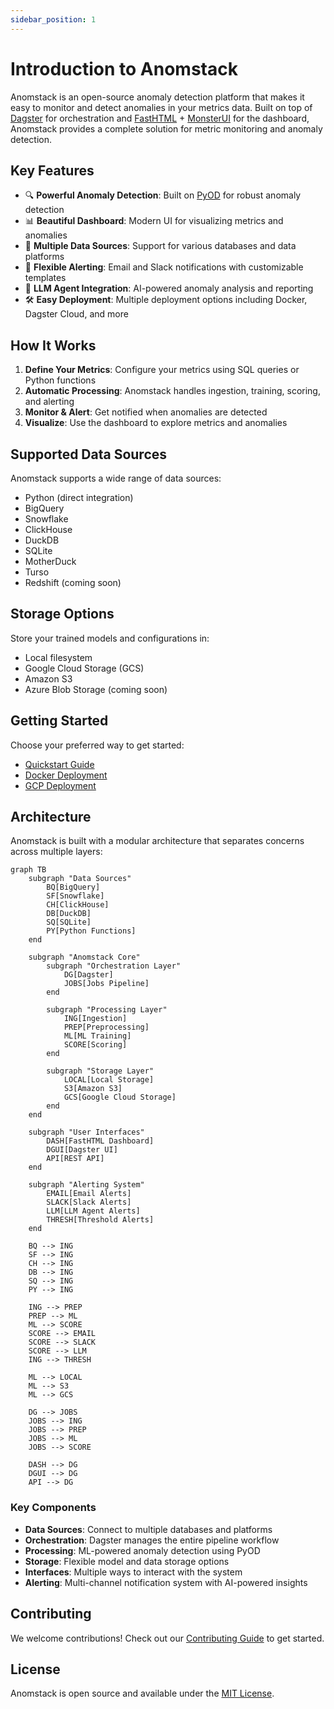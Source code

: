 ```yaml
---
sidebar_position: 1
---
```


# Introduction to Anomstack

Anomstack is an open-source anomaly detection platform that makes it easy to monitor and detect anomalies in your metrics data. Built on top of [Dagster](https://dagster.io/) for orchestration and [FastHTML](https://fastht.ml/) + [MonsterUI](https://github.com/AnswerDotAI/MonsterUI) for the dashboard, Anomstack provides a complete solution for metric monitoring and anomaly detection.

## Key Features

- 🔍 **Powerful Anomaly Detection**: Built on [PyOD](https://pyod.readthedocs.io/en/latest/) for robust anomaly detection
- 📊 **Beautiful Dashboard**: Modern UI for visualizing metrics and anomalies
- 🔌 **Multiple Data Sources**: Support for various databases and data platforms
- 🔔 **Flexible Alerting**: Email and Slack notifications with customizable templates
- 🤖 **LLM Agent Integration**: AI-powered anomaly analysis and reporting
- 🛠️ **Easy Deployment**: Multiple deployment options including Docker, Dagster Cloud, and more

## How It Works

1. **Define Your Metrics**: Configure your metrics using SQL queries or Python functions
2. **Automatic Processing**: Anomstack handles ingestion, training, scoring, and alerting
3. **Monitor & Alert**: Get notified when anomalies are detected
4. **Visualize**: Use the dashboard to explore metrics and anomalies

## Supported Data Sources

Anomstack supports a wide range of data sources:

- Python (direct integration)
- BigQuery
- Snowflake
- ClickHouse
- DuckDB
- SQLite
- MotherDuck
- Turso
- Redshift (coming soon)

## Storage Options

Store your trained models and configurations in:

- Local filesystem
- Google Cloud Storage (GCS)
- Amazon S3
- Azure Blob Storage (coming soon)

## Getting Started

Choose your preferred way to get started:

- [Quickstart Guide](quickstart)
- [Docker Deployment](deployment/docker)
- [GCP Deployment](deployment/gcp)

## Architecture

Anomstack is built with a modular architecture that separates concerns across multiple layers:

```mermaid
graph TB
    subgraph "Data Sources"
        BQ[BigQuery]
        SF[Snowflake] 
        CH[ClickHouse]
        DB[DuckDB]
        SQ[SQLite]
        PY[Python Functions]
    end
    
    subgraph "Anomstack Core"
        subgraph "Orchestration Layer"
            DG[Dagster]
            JOBS[Jobs Pipeline]
        end
        
        subgraph "Processing Layer"
            ING[Ingestion]
            PREP[Preprocessing]
            ML[ML Training]
            SCORE[Scoring]
        end
        
        subgraph "Storage Layer"
            LOCAL[Local Storage]
            S3[Amazon S3]
            GCS[Google Cloud Storage]
        end
    end
    
    subgraph "User Interfaces"
        DASH[FastHTML Dashboard]
        DGUI[Dagster UI]
        API[REST API]
    end
    
    subgraph "Alerting System"
        EMAIL[Email Alerts]
        SLACK[Slack Alerts]
        LLM[LLM Agent Alerts]
        THRESH[Threshold Alerts]
    end
    
    BQ --> ING
    SF --> ING
    CH --> ING
    DB --> ING
    SQ --> ING
    PY --> ING
    
    ING --> PREP
    PREP --> ML
    ML --> SCORE
    SCORE --> EMAIL
    SCORE --> SLACK
    SCORE --> LLM
    ING --> THRESH
    
    ML --> LOCAL
    ML --> S3
    ML --> GCS
    
    DG --> JOBS
    JOBS --> ING
    JOBS --> PREP
    JOBS --> ML
    JOBS --> SCORE
    
    DASH --> DG
    DGUI --> DG
    API --> DG
```

### Key Components

- **Data Sources**: Connect to multiple databases and platforms
- **Orchestration**: Dagster manages the entire pipeline workflow  
- **Processing**: ML-powered anomaly detection using PyOD
- **Storage**: Flexible model and data storage options
- **Interfaces**: Multiple ways to interact with the system
- **Alerting**: Multi-channel notification system with AI-powered insights

## Contributing

We welcome contributions! Check out our [Contributing Guide](https://github.com/andrewm4894/anomstack/blob/main/CONTRIBUTING.md) to get started.

## License

Anomstack is open source and available under the [MIT License](https://github.com/andrewm4894/anomstack/blob/main/LICENSE).
